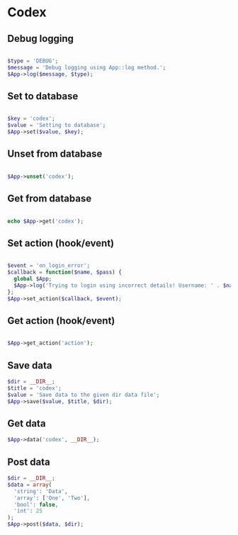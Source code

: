 # Codex

## Debug logging

```php

$type = 'DEBUG';
$message = 'Debug logging using App::log method.';
$App->log($message, $type);

```

## Set to database

```php

$key = 'codex';
$value = 'Setting to database';
$App->set($value, $key);

```

## Unset from database

```php

$App->unset('codex');

```

## Get from database

```php

echo $App->get('codex');

```

## Set action (hook/event)

```php

$event = 'on_login_error';
$callback = function($name, $pass) {
  global $App;
  $App->log('Trying to login using incorrect details! Username: ' . $name . ', Password: ' . $pass, 'debug');
};
$App->set_action($callback, $event);

```

## Get action (hook/event)

```php

$App->get_action('action');

```

## Save data

```php
$dir = __DIR__;
$title = 'codex';
$value = 'Save data to the given dir data file';
$App->save($value, $title, $dir);
```

## Get data

```php
$App->data('codex', __DIR__);
```

## Post data

```php
$dir = __DIR__;
$data = array(
  'string': 'Data',
  'array': ['One', 'Two'],
  'bool': false,
  'int': 25
);
$App->post($data, $dir);
```




